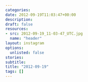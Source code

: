 ```yaml
---
categories:
date: 2012-09-19T11:03:47+00:00
description:
draft: false
resources:
- src: 2012-09-19_11-03-47_UTC.jpg
  name: "header"
layout: instagram
options:
  unlisted: false
stories:
subtitle:
title: "2012-09-19"
tags: []
---
```


 
